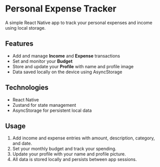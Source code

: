 # Personal Expense Tracker

A simple React Native app to track your personal expenses and income using local storage.

## Features

- Add and manage **Income** and **Expense** transactions
- Set and monitor your **Budget**
- Store and update your **Profile** with name and profile image
- Data saved locally on the device using AsyncStorage

## Technologies

- React Native
- Zustand for state management
- AsyncStorage for persistent local data

## Usage

1. Add income and expense entries with amount, description, category, and date.
2. Set your monthly budget and track your spending.
3. Update your profile with your name and profile picture.
4. All data is stored locally and persists between app sessions.
